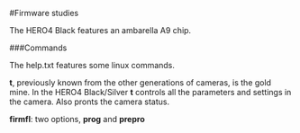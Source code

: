 #Firmware studies

The HERO4 Black features an ambarella A9 chip.

###Commands

The help.txt features some linux commands.

**t**, previously known from the other generations of cameras, is the gold mine. In the HERO4 Black/Silver **t** controls all the parameters and settings in the camera. Also pronts the camera status.

**firmfl**: two options, **prog** and **prepro**
